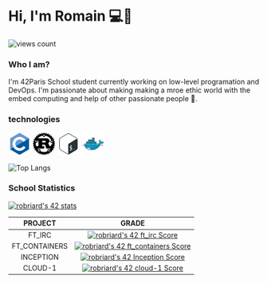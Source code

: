 # Hi, I'm Romain 💻👋
![views count](https://komarev.com/ghpvc/?username=robriard&color=blueviolet)

### Who I am?
I'm 42Paris School student currently working on low-level programation and DevOps.
I'm passionate about making making a mroe ethic world with the embed computing
and help of other passionate people 🌱.

### technologies
<p align="left">
  <img src="https://raw.githubusercontent.com/devicons/devicon/2809b567852a4648062a2d3e7c1c531367458c0b/icons/c/c-original.svg" alt="c" width="45" height="45" />
  <img src="https://raw.githubusercontent.com/devicons/devicon/2809b567852a4648062a2d3e7c1c531367458c0b/icons/rust/rust-plain.svg" alt="rust" width="45" height="45" />
  <img src="https://raw.githubusercontent.com/devicons/devicon/2809b567852a4648062a2d3e7c1c531367458c0b/icons/bash/bash-original.svg" alt="bash" width="45" height="45" />
  <img src="https://raw.githubusercontent.com/devicons/devicon/2809b567852a4648062a2d3e7c1c531367458c0b/icons/docker/docker-original.svg" alt="docker" width="45" height="45" />
</p>

![Top Langs](https://github-readme-stats.vercel.app/api/top-langs/?username=robriard&theme=dracula&layout=compact)

### School Statistics
[![robriard's 42 stats](https://badge42.vercel.app/api/v2/cl1l2swyp000609l21r3i54a3/stats?cursusId=21&coalitionId=47)](https://github.com/JaeSeoKim/badge42)

|PROJECT| GRADE |
|:-----:|:-----:|
|FT\_IRC|[![robriard's 42 ft_irc Score](https://badge42.vercel.app/api/v2/cl1l2swyp000609l21r3i54a3/project/2435680)](https://github.com/JaeSeoKim/badge42)|
|FT\_CONTAINERS|[![robriard's 42 ft_containers Score](https://badge42.vercel.app/api/v2/cl1l2swyp000609l21r3i54a3/project/2435679)](https://github.com/JaeSeoKim/badge42)|
|INCEPTION|[![robriard's 42 Inception Score](https://badge42.vercel.app/api/v2/cl1l2swyp000609l21r3i54a3/project/2172671)](https://github.com/JaeSeoKim/badge42)|
|CLOUD-1|[![robriard's 42 cloud-1 Score](https://badge42.vercel.app/api/v2/cl1l2swyp000609l21r3i54a3/project/2804585)](https://github.com/JaeSeoKim/badge42)|
